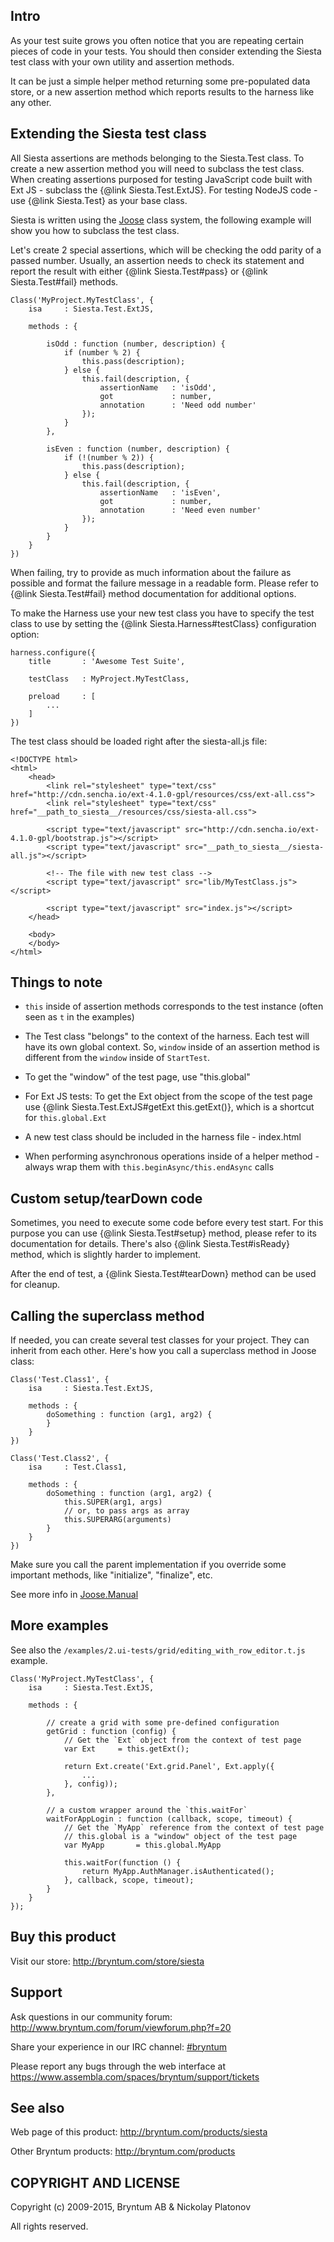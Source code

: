 Intro
---------

As your test suite grows you often notice that you are repeating certain pieces of code in your tests. You should then consider extending the Siesta test class with your own utility and assertion methods.

It can be just a simple helper method returning some pre-populated data store, or a new assertion method which reports results to the harness like any other.

Extending the Siesta test class
---------

All Siesta assertions are methods belonging to the Siesta.Test class. To create a new assertion method you will need to subclass the test class.
When creating assertions purposed for testing JavaScript code built with Ext JS - subclass the {@link Siesta.Test.ExtJS}. For testing NodeJS code - use {@link Siesta.Test} as your base class.

Siesta is written using the [Joose](http://joose.it) class system, the following example will show you how to subclass the test class.

Let's create 2 special assertions, which will be checking the odd parity of a passed number. Usually, an assertion needs to check its statement and report the result 
with either {@link Siesta.Test#pass} or {@link Siesta.Test#fail} methods. 

    Class('MyProject.MyTestClass', {
        isa     : Siesta.Test.ExtJS,
        
        methods : {
            
            isOdd : function (number, description) {
                if (number % 2) {
                    this.pass(description);
                } else {
                    this.fail(description, {
                        assertionName   : 'isOdd',
                        got             : number,
                        annotation      : 'Need odd number'
                    });
                }
            },
             
            isEven : function (number, description) {
                if (!(number % 2)) {
                    this.pass(description);
                } else {
                    this.fail(description, {
                        assertionName   : 'isEven',
                        got             : number,
                        annotation      : 'Need even number'
                    });
                }
            }
        }
    })
    
When failing, try to provide as much information about the failure as possible and format the failure message in a readable form. Please refer to {@link Siesta.Test#fail}
method documentation for additional options.

To make the Harness use your new test class you have to specify the test class to use by setting the {@link Siesta.Harness#testClass} configuration option:

    harness.configure({
        title       : 'Awesome Test Suite',
        
        testClass   : MyProject.MyTestClass,
        
        preload     : [
            ...
        ]
    })

The test class should be loaded right after the siesta-all.js file:

    <!DOCTYPE html>
    <html>
        <head>
            <link rel="stylesheet" type="text/css" href="http://cdn.sencha.io/ext-4.1.0-gpl/resources/css/ext-all.css">
            <link rel="stylesheet" type="text/css" href="__path_to_siesta__/resources/css/siesta-all.css">
            
            <script type="text/javascript" src="http://cdn.sencha.io/ext-4.1.0-gpl/bootstrap.js"></script>
            <script type="text/javascript" src="__path_to_siesta__/siesta-all.js"></script>
            
            <!-- The file with new test class -->
            <script type="text/javascript" src="lib/MyTestClass.js"></script>
            
            <script type="text/javascript" src="index.js"></script>
        </head>
        
        <body>
        </body>
    </html>


Things to note
---------

- `this` inside of assertion methods corresponds to the test instance (often seen as `t` in the examples)

- The Test class "belongs" to the context of the harness. Each test will have its own global context. So, `window` inside of an assertion method is different from the `window` inside of `StartTest`.

- To get the "window" of the test page, use "this.global"

- For Ext JS tests: To get the Ext object from the scope of the test page use {@link Siesta.Test.ExtJS#getExt this.getExt()}, which is a shortcut for `this.global.Ext`

- A new test class should be included in the harness file - index.html

- When performing asynchronous operations inside of a helper method - always wrap them with `this.beginAsync/this.endAsync` calls


Custom setup/tearDown code
------------

Sometimes, you need to execute some code before every test start. For this purpose you can use {@link Siesta.Test#setup} method, please refer to its documentation 
for details. There's also {@link Siesta.Test#isReady} method, which is  slightly harder to implement.

After the end of test, a {@link Siesta.Test#tearDown} method can be used for cleanup.

Calling the superclass method
-------------

If needed, you can create several test classes for your project. They can inherit from each other. Here's how you call a 
superclass method in Joose class:

    Class('Test.Class1', {
        isa     : Siesta.Test.ExtJS,
        
        methods : {
            doSomething : function (arg1, arg2) {
            }
        }
    })
    
    Class('Test.Class2', {
        isa     : Test.Class1,
        
        methods : {
            doSomething : function (arg1, arg2) {
                this.SUPER(arg1, args)
                // or, to pass args as array
                this.SUPERARG(arguments)
            }
        }
    })
    
Make sure you call the parent implementation if you override some important methods, like "initialize", "finalize", etc.

See more info in [Joose.Manual](http://joose.github.io/Joose/doc/html/Joose/Manual.html)

More examples
--------- 

See also the `/examples/2.ui-tests/grid/editing_with_row_editor.t.js` example.

    Class('MyProject.MyTestClass', {
        isa     : Siesta.Test.ExtJS,
        
        methods : {
            
            // create a grid with some pre-defined configuration
            getGrid : function (config) {
                // Get the `Ext` object from the context of test page
                var Ext     = this.getExt();
                
                return Ext.create('Ext.grid.Panel', Ext.apply({
                    ...
                }, config));
            },
            
            // a custom wrapper around the `this.waitFor`
            waitForAppLogin : function (callback, scope, timeout) {
                // Get the `MyApp` reference from the context of test page
                // this.global is a "window" object of the test page
                var MyApp       = this.global.MyApp
            
                this.waitFor(function () {
                    return MyApp.AuthManager.isAuthenticated();
                }, callback, scope, timeout);
            } 
        }
    });



Buy this product
---------

Visit our store: <http://bryntum.com/store/siesta>


Support
---------

Ask questions in our community forum: <http://www.bryntum.com/forum/viewforum.php?f=20>

Share your experience in our IRC channel: [#bryntum](http://webchat.freenode.net/?randomnick=1&channels=bryntum&prompt=1)

Please report any bugs through the web interface at <https://www.assembla.com/spaces/bryntum/support/tickets>


See also
---------

Web page of this product: <http://bryntum.com/products/siesta>

Other Bryntum products: <http://bryntum.com/products>


COPYRIGHT AND LICENSE
---------

Copyright (c) 2009-2015, Bryntum AB & Nickolay Platonov

All rights reserved.